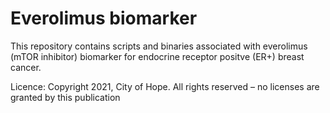 # Everolimus biomarker

This repository contains scripts and binaries associated with everolimus (mTOR inhibitor) biomarker for endocrine receptor positve (ER+) breast cancer.

Licence: Copyright 2021, City of Hope. All rights reserved – no licenses are granted by this publication
